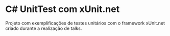 # C# UnitTest com xUnit.net

Projeto com exemplificações de testes unitários com o framework xUnit.net criado durante a realização de talks.
